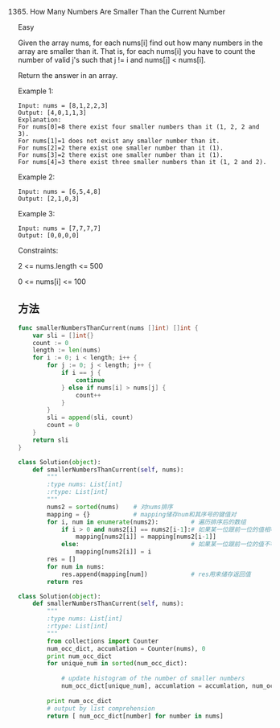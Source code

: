 1365. How Many Numbers Are Smaller Than the Current Number


Easy


Given the array nums, for each nums[i] find out how many numbers in the array are smaller than it. That is, for each nums[i] you have to count the number of valid j's such that j != i and nums[j] < nums[i].

Return the answer in an array.

 

Example 1:

```
Input: nums = [8,1,2,2,3]
Output: [4,0,1,1,3]
Explanation: 
For nums[0]=8 there exist four smaller numbers than it (1, 2, 2 and 3). 
For nums[1]=1 does not exist any smaller number than it.
For nums[2]=2 there exist one smaller number than it (1). 
For nums[3]=2 there exist one smaller number than it (1). 
For nums[4]=3 there exist three smaller numbers than it (1, 2 and 2).
```

Example 2:

```
Input: nums = [6,5,4,8]
Output: [2,1,0,3]
```

Example 3:

```
Input: nums = [7,7,7,7]
Output: [0,0,0,0]
```
 

Constraints:

2 <= nums.length <= 500  

0 <= nums[i] <= 100


## 方法

```go
func smallerNumbersThanCurrent(nums []int) []int {
    var sli = []int{}
	count := 0
	length := len(nums)
	for i := 0; i < length; i++ {
		for j := 0; j < length; j++ {
			if i == j {
				continue
			} else if nums[i] > nums[j] {
				count++
			}
		}
		sli = append(sli, count)
		count = 0
	}
	return sli
}
```


```python
class Solution(object):
    def smallerNumbersThanCurrent(self, nums):
        """
        :type nums: List[int]
        :rtype: List[int]
        """
        nums2 = sorted(nums)    # 对nums排序
        mapping = {}            # mapping储存num和其序号的键值对
        for i, num in enumerate(nums2):         # 遍历排序后的数组
            if i > 0 and nums2[i] == nums2[i-1]:# 如果某一位跟前一位的值相等，那么它的序号跟前一位一样（并列）
                mapping[nums2[i]] = mapping[nums2[i-1]]
            else:                               # 如果某一位跟前一位的值不等，那么以index为序号
                mapping[nums2[i]] = i
        res = []
        for num in nums:
            res.append(mapping[num])            # res用来储存返回值
        return res

```


```python
class Solution(object):
    def smallerNumbersThanCurrent(self, nums):
        """
        :type nums: List[int]
        :rtype: List[int]
        """
        from collections import Counter
        num_occ_dict, accumlation = Counter(nums), 0
        print num_occ_dict
        for unique_num in sorted(num_occ_dict):
            
            # update histogram of the number of smaller numbers
            num_occ_dict[unique_num], accumlation = accumlation, num_occ_dict[unique_num]+accumlation
        
        print num_occ_dict
        # output by list comprehension
        return [ num_occ_dict[number] for number in nums]
```
